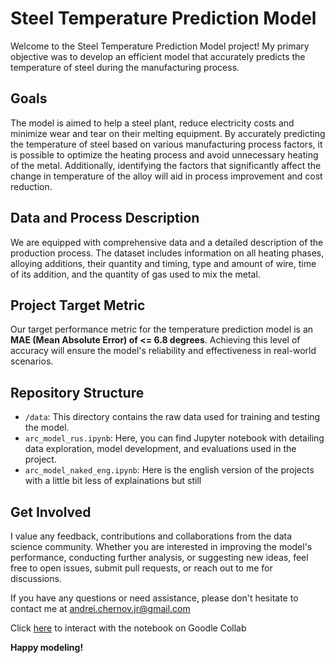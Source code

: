 # Steel Temperature Prediction Model

Welcome to the Steel Temperature Prediction Model project! My primary objective was to develop an efficient model that accurately predicts the temperature of steel during the manufacturing process.

## Goals

The model is aimed to help a steel plant, reduce electricity costs and minimize wear and tear on their melting equipment. By accurately predicting the temperature of steel based on various manufacturing process factors, it is possible to optimize the heating process and avoid unnecessary heating of the metal. Additionally, identifying the factors that significantly affect the change in temperature of the alloy will aid in process improvement and cost reduction.

## Data and Process Description

We are equipped with comprehensive data and a detailed description of the production process. The dataset includes information on all heating phases, alloying additions, their quantity and timing, type and amount of wire, time of its addition, and the quantity of gas used to mix the metal.

## Project Target Metric

Our target performance metric for the temperature prediction model is an **MAE (Mean Absolute Error) of <= 6.8 degrees**. Achieving this level of accuracy will ensure the model's reliability and effectiveness in real-world scenarios.

## Repository Structure

- `/data`: This directory contains the raw data used for training and testing the model.
- `arc_model_rus.ipynb`: Here, you can find Jupyter notebook with detailing data exploration, model development, and evaluations used in the project.
- `arc_model_naked_eng.ipynb`: Here is the english version of the projects with a little bit less of explainations but still 

## Get Involved

I value any feedback, contributions and collaborations from the data science community. Whether you are interested in improving the model's performance, conducting further analysis, or suggesting new ideas, feel free to open issues, submit pull requests, or reach out to me for discussions.

If you have any questions or need assistance, please don't hesitate to contact me at andrei.chernov.jr@gmail.com

Click [here](https://drive.google.com/file/d/1-5cEMeom1YaojxIDC_ph84UCPgGimrqp/view?usp=sharing) to interact with the notebook on Goodle Collab

**Happy modeling!**
